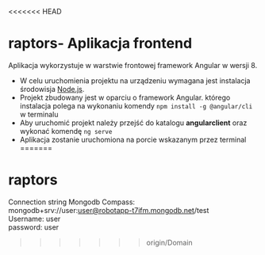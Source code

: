 <<<<<<< HEAD
# raptors- Aplikacja frontend
Aplikacja wykorzystuje w warstwie frontowej framework Angular w wersji 8.
* W celu uruchomienia projektu na urządzeniu wymagana jest instalacja środowisja [Node.js](https://nodejs.org/en/).
* Projekt zbudowany jest w oparciu o framework Angular. którego instalacja polega na wykonaniu komendy ```npm install -g @angular/cli``` w terminalu
* Aby uruchomić projekt należy przejść do katalogu **angularclient** oraz wykonać komendę ```ng serve```
* Aplikacja zostanie uruchomiona na porcie wskazanym przez terminal
=======
# raptors
Connection string Mongodb Compass: mongodb+srv://user:user@robotapp-t7ifm.mongodb.net/test  
Username: user  
password: user
>>>>>>> origin/Domain
